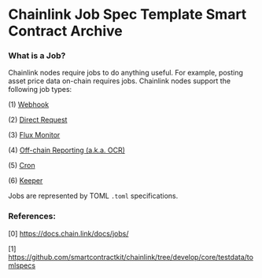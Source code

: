 # Chainlink Job Spec Template Smart Contract Archive

### What is a Job?

Chainlink nodes require jobs to do anything useful. For example, posting asset price data on-chain requires jobs. Chainlink nodes support the following job types:

(1) [Webhook](https://docs.chain.link/docs/jobs/types/webhook/)

(2) [Direct Request](https://docs.chain.link/docs/jobs/types/direct-request/)

(3) [Flux Monitor](https://docs.chain.link/docs/jobs/types/flux-monitor/)

(4) [Off-chain Reporting (a.k.a. OCR)](https://docs.chain.link/docs/jobs/types/offchain-reporting/)

(5) [Cron](https://docs.chain.link/docs/jobs/types/cron/)

(6) [Keeper](https://docs.chain.link/docs/jobs/types/keeper/)

Jobs are represented by TOML `.toml` specifications.

### References: 

  [0] https://docs.chain.link/docs/jobs/

  [1] https://github.com/smartcontractkit/chainlink/tree/develop/core/testdata/tomlspecs
